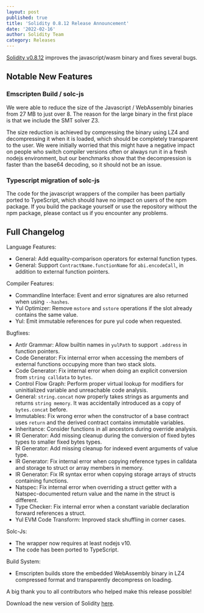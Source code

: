 ```yaml
---
layout: post
published: true
title: 'Solidity 0.8.12 Release Announcement'
date: '2022-02-16'
author: Solidity Team
category: Releases
---
```


[Solidity v0.8.12](https://github.com/ethereum/solidity/releases/tag/v0.8.12)
improves the javascript/wasm binary and fixes several bugs.

## Notable New Features

### Emscripten Build / solc-js

We were able to reduce the size of the Javascript / WebAssembly
binaries from 27 MB to just over 8. The reason for the large binary
in the first place is that we include the SMT solver Z3.

The size reduction is achieved by compressing the binary using LZ4 and
decompressing it when it is loaded, which should be completely transparent to the user.
We were initially worried that this might have a negative impact on people who
switch compiler versions often or always run it in a fresh nodejs environment,
but our benchmarks show that the decompression is faster than the base64 decoding,
so it should not be an issue.

### Typescript migration of solc-js

The code for the javascript wrappers of the compiler has been partially
ported to TypeScript, which should have no impact on users of the npm package.
If you build the package yourself or use the repository without the npm package,
please contact us if you encounter any problems.

## Full Changelog


Language Features:
 * General: Add equality-comparison operators for external function types.
 * General: Support ``ContractName.functionName`` for ``abi.encodeCall``, in addition to external function pointers.


Compiler Features:
 * Commandline Interface: Event and error signatures are also returned when using ``--hashes``.
 * Yul Optimizer: Remove ``mstore`` and ``sstore`` operations if the slot already contains the same value.
 * Yul: Emit immutable references for pure yul code when requested.



Bugfixes:
 * Antlr Grammar: Allow builtin names in ``yulPath`` to support ``.address`` in function pointers.
 * Code Generator: Fix internal error when accessing the members of external functions occupying more than two stack slots.
 * Code Generator: Fix internal error when doing an explicit conversion from ``string calldata`` to ``bytes``.
 * Control Flow Graph: Perform proper virtual lookup for modifiers for uninitialized variable and unreachable code analysis.
 * General: ``string.concat`` now properly takes strings as arguments and returns ``string memory``. It was accidentally introduced as a copy of ``bytes.concat`` before.
 * Immutables: Fix wrong error when the constructor of a base contract uses ``return`` and the derived contract contains immutable variables.
 * Inheritance: Consider functions in all ancestors during override analysis.
 * IR Generator: Add missing cleanup during the conversion of fixed bytes types to smaller fixed bytes types.
 * IR Generator: Add missing cleanup for indexed event arguments of value type.
 * IR Generator: Fix internal error when copying reference types in calldata and storage to struct or array members in memory.
 * IR Generator: Fix IR syntax error when copying storage arrays of structs containing functions.
 * Natspec: Fix internal error when overriding a struct getter with a Natspec-documented return value and the name in the struct is different.
 * Type Checker: Fix internal error when a constant variable declaration forward references a struct.
 * Yul EVM Code Transform: Improved stack shuffling in corner cases.


Solc-Js:
 * The wrapper now requires at least nodejs v10.
 * The code has been ported to TypeScript.


Build System:
 * Emscripten builds store the embedded WebAssembly binary in LZ4 compressed format and transparently decompress on loading.


A big thank you to all contributors who helped make this release possible!

Download the new version of Solidity [here](https://github.com/ethereum/solidity/releases/tag/v0.8.12).
